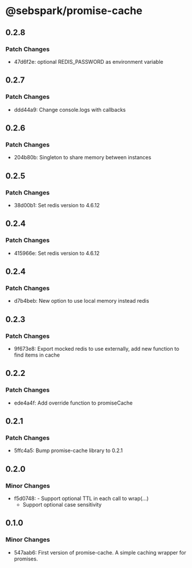# @sebspark/promise-cache

## 0.2.8

### Patch Changes

- 47d6f2e: optional REDIS_PASSWORD as environment variable

## 0.2.7

### Patch Changes

- ddd44a9: Change console.logs with callbacks

## 0.2.6

### Patch Changes

- 204b80b: Singleton to share memory between instances

## 0.2.5

### Patch Changes

- 38d00b1: Set redis version to 4.6.12

## 0.2.4

### Patch Changes

- 415966e: Set redis version to 4.6.12

## 0.2.4

### Patch Changes

- d7b4beb: New option to use local memory instead redis

## 0.2.3

### Patch Changes

- 9f673e8: Export mocked redis to use externally, add new function to find items in cache

## 0.2.2

### Patch Changes

- ede4a4f: Add override function to promiseCache

## 0.2.1

### Patch Changes

- 5ffc4a5: Bump promise-cache library to 0.2.1

## 0.2.0

### Minor Changes

- f5d0748: - Support optional TTL in each call to wrap(...)
  - Support optional case sensitivity

## 0.1.0

### Minor Changes

- 547aab6: First version of promise-cache. A simple caching wrapper for promises.
